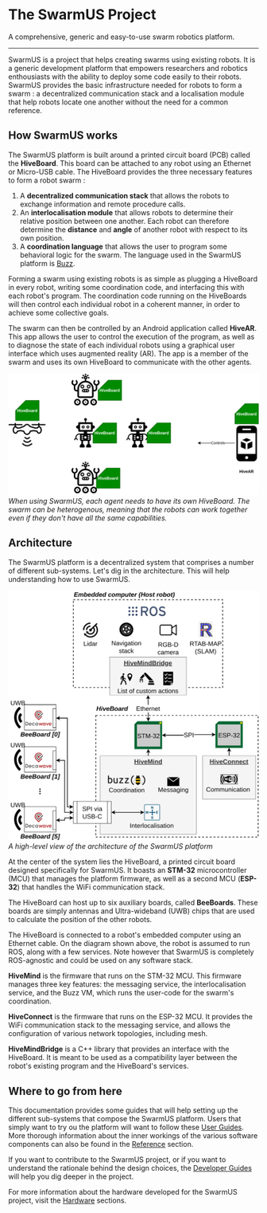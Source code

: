 # The SwarmUS Project

A comprehensive, generic and easy-to-use swarm robotics platform.

---

 SwarmUS is a project that helps creating swarms using existing robots. It is a generic development platform that empowers researchers and robotics enthousiasts with the ability to deploy some code easily to their robots. SwarmUS provides the basic infrastructure needed for robots to form a swarm : a decentralized communication stack and a localisation module that help robots locate one another without the need for a common reference.

## How SwarmUS works

The SwarmUS platform is built around a printed circuit board (PCB) called the **HiveBoard**. This board can be attached to any robot using an Ethernet or Micro-USB cable. The HiveBoard provides the three necessary features to form a robot swarm :

1. A **decentralized communication stack** that allows the robots to exchange information and remote procedure calls.
2. An **interlocalisation module** that allows robots to determine their relative position between one another. Each robot can therefore determine the **distance** and **angle** of another robot with respect to its own position.
3. A **coordination language** that allows the user to program some behavioral logic for the swarm. The language used in the SwarmUS platform is [Buzz](https://github.com/MISTLab/Buzz).

Forming a swarm using existing robots is as simple as plugging a HiveBoard in every robot, writing some coordination code, and interfacing this with each robot's program. The coordination code running on the HiveBoards will then control each individual robot in a coherent manner, in order to achieve some collective goals.

The swarm can then be controlled by an Android application called **HiveAR**. This app allows the user to control the execution of the program, as well as to diagnose the state of each individual robots using a graphical user interface which uses augmented reality (AR). The app is a member of the swarm and uses its own HiveBoard to communicate with the other agents.

![How SwarmUS Works](img/how-swarmus-works.png)
*When using SwarmUS, each agent needs to have its own HiveBoard. The swarm can be heterogenous, meaning that the robots can work together even if they don't have all the same capabilities.*

## Architecture

The SwarmUS platform is a decentralized system that comprises a number of different sub-systems. Let's dig in the architecture. This will help understanding how to use SwarmUS.

![High-level architecture](img/architecture-hb-robot.png)
*A high-level view of the architecture of the SwarmUS platform*

At the center of the system lies the HiveBoard, a printed circuit board designed specifically for SwarmUS. It boasts an **STM-32** microcontroller (MCU) that manages the platform firmware, as well as a second MCU (**ESP-32**) that handles the WiFi communication stack. 

The HiveBoard can host up to six auxiliary boards, called **BeeBoards**. These boards are simply antennas and Ultra-wideband (UWB) chips that are used to calculate the position of the other robots.

The HiveBoard is connected to a robot's embedded computer using an Ethernet cable. On the diagram shown above, the robot is assumed to run ROS, along with a few services. Note however that SwarmUS is completely ROS-agnostic and could be used on any software stack.

<!-- TODO add some images of the assembled HB/BB -->

**HiveMind** is the firmware that runs on the STM-32 MCU. This firmware manages three key features: the messaging service, the interlocalisation service, and the Buzz VM, which runs the user-code for the swarm's coordination.

**HiveConnect** is the firmware that runs on the ESP-32 MCU. It provides the WiFi communication stack to the messaging service, and allows the configuration of various network topologies, including mesh.

**HiveMindBridge** is a C++ library that provides an interface with the HiveBoard. It is meant to be used as a compatibility layer between the robot's existing program and the HiveBoard's services.

<!-- TOTO add some links to the appropriate pages when they are created. -->

## Where to go from here
This documentation provides some guides that will help setting up the different sub-systems that compose the SwarmUS platform. Users that simply want to try ou the platform will want to follow these [User Guides](sections/user-guide/index.md). More thorough information about the inner workings of the various software components can also be found in the [Reference](sections/reference/index.md) section.

If you want to contribute to the SwarmUS project, or if you want to understand the rationale behind the design choices, the [Developer Guides](sections/developer-guide/index.md) will help you dig deeper in the project.

For more information about the hardware developed for the SwarmUS project, visit the [Hardware](sections/hardware/index.md) sections.
